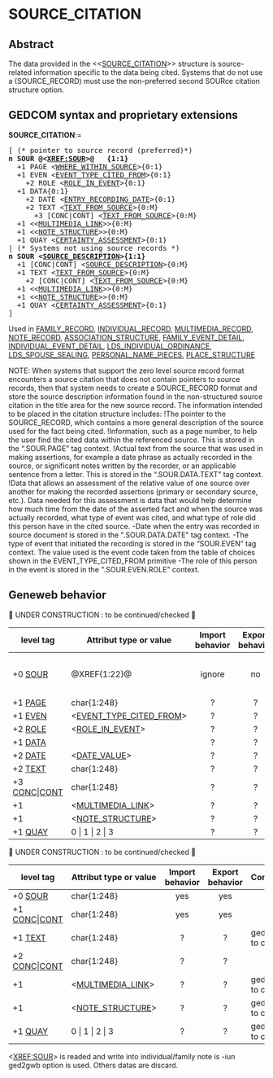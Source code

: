 ﻿<!-- licence GPL V2, cf https://github.com/TitiFix/geneweb -->
# SOURCE_CITATION
## Abstract
The data provided in the &lt;&lt;<a href=Ged.SOURCE_CITATION.md>SOURCE_CITATION</a>&gt;&gt; structure is source-related information specific to the data being cited. Systems that do not use a (SOURCE_RECORD)  must use the non-preferred second SOURce citation structure option.


## GEDCOM syntax and proprietary extensions

**SOURCE_CITATION**:=
<pre>
[ (* pointer to source record (preferred)*)
<b>n SOUR @&lt;<a href=Ged.XREF_SOUR.md>XREF:SOUR</a>&gt;@   {1:1}</b>
  +1 PAGE &lt;<a href=Ged.WHERE_WITHIN_SOURCE.md>WHERE_WITHIN_SOURCE</a>&gt;{0:1}
  +1 EVEN &lt;<a href=Ged.EVENT_TYPE_CITED_FROM.md>EVENT_TYPE_CITED_FROM</a>&gt;{0:1}
    +2 ROLE &lt;<a href=Ged.ROLE_IN_EVENT.md>ROLE_IN_EVENT</a>&gt;{0:1}
  +1 DATA{0:1}
    +2 DATE &lt;<a href=Ged.ENTRY_RECORDING_DATE.md>ENTRY_RECORDING_DATE</a>&gt;{0:1}
    +2 TEXT &lt;<a href=Ged.TEXT_FROM_SOURCE.md>TEXT_FROM_SOURCE</a>&gt;{0:M}
      +3 [CONC|CONT] &lt;<a href=Ged.TEXT_FROM_SOURCE.md>TEXT_FROM_SOURCE</a>&gt;{0:M}
  +1 &lt;&lt;<a href=Ged.MULTIMEDIA_LINK.md>MULTIMEDIA_LINK</a>&gt;&gt;{0:M}
  +1 &lt;&lt;<a href=Ged.NOTE_STRUCTURE.md>NOTE_STRUCTURE</a>&gt;&gt;{0:M}
  +1 QUAY &lt;<a href=Ged.CERTAINTY_ASSESSMENT.md>CERTAINTY_ASSESSMENT</a>&gt;{0:1}
| (* Systems not using source records *)
<b>n SOUR &lt;<a href=Ged.SOURCE_DESCRIPTION.md>SOURCE_DESCRIPTION</a>&gt;{1:1}</b>
  +1 [CONC|CONT] &lt;<a href=Ged.SOURCE_DESCRIPTION.md>SOURCE_DESCRIPTION</a>&gt;{0:M}
  +1 TEXT &lt;<a href=Ged.TEXT_FROM_SOURCE.md>TEXT_FROM_SOURCE</a>&gt;{0:M}
    +2 [CONC|CONT] &lt;<a href=Ged.TEXT_FROM_SOURCE.md>TEXT_FROM_SOURCE</a>&gt;{0:M}
  +1 &lt;&lt;<a href=Ged.MULTIMEDIA_LINK.md>MULTIMEDIA_LINK</a>&gt;&gt;{0:M}
  +1 &lt;&lt;<a href=Ged.NOTE_STRUCTURE.md>NOTE_STRUCTURE</a>&gt;&gt;{0:M}
  +1 QUAY &lt;<a href=Ged.CERTAINTY_ASSESSMENT.md>CERTAINTY_ASSESSMENT</a>&gt;{0:1}
]
</pre>
Used in <a href=Ged.FAMILY_RECORD.md>FAMILY_RECORD</a>, <a href=Ged.INDIVIDUAL_RECORD.md>INDIVIDUAL_RECORD</a>, <a href=Ged.MULTIMEDIA_RECORD.md>MULTIMEDIA_RECORD</a>, <a href=Ged.NOTE_RECORD.md>NOTE_RECORD</a>, <a href=Ged.ASSOCIATION_STRUCTURE.md>ASSOCIATION_STRUCTURE</a>, <a href=Ged.FAMILY_EVENT_DETAIL.md>FAMILY_EVENT_DETAIL</a>, <a href=Ged.INDIVIDUAL_EVENT_DETAIL.md>INDIVIDUAL_EVENT_DETAIL</a>, <a href=Ged.LDS_INDIVIDUAL_ORDINANCE.md>LDS_INDIVIDUAL_ORDINANCE</a>, <a href=Ged.LDS_SPOUSE_SEALING.md>LDS_SPOUSE_SEALING</a>, <a href=Ged.PERSONAL_NAME_PIECES.md>PERSONAL_NAME_PIECES</a>, <a href=Ged.PLACE_STRUCTURE.md>PLACE_STRUCTURE</a><br />


NOTE: When systems that support the zero level source record format encounters a source citation that does not
contain pointers to source records, then that system needs to create a SOURCE_RECORD format
and store the source description information found in the non-structured source citation in the title
area for the new source record.
The information intended to be placed in the citation structure includes:
!The pointer to the SOURCE_RECORD, which contains a more general description of the source
used for the fact being cited.
!Information, such as a page number, to help the user find the cited data within the referenced
source. This is stored in the “.SOUR.PAGE” tag context.
!Actual text from the source that was used in making assertions, for example a date phrase as
actually recorded in the source, or significant notes written by the recorder, or an applicable
sentence from a letter. This is stored in the “.SOUR.DATA.TEXT” tag context.
!Data that allows an assessment of the relative value of one source over another for making the
recorded assertions (primary or secondary source, etc.).  Data needed for this assessment is data
that would help determine  how much time from the date of the asserted fact and when the source
was actually recorded, what type of event was cited, and what type of role did this person have in
the cited source.
-Date when the entry was recorded in source document is stored in the ".SOUR.DATA.DATE" tag context.
-The type of event that initiated the recording is stored in the “SOUR.EVEN” tag context. The
value used is the event code taken from the table of choices shown in the EVENT_TYPE_CITED_FROM primitive
-The role of this person in the event is stored in the ".SOUR.EVEN.ROLE" context.

## Geneweb behavior


🚧 UNDER CONSTRUCTION : to be continued/checked 🚧 



level tag  | Attribut type or value | Import behavior | Export behavior  | Comment 
---------- | ------------- | :---------------: | :-----------------:| -----------
+0 <a href=Ged.GLOSSARY.md#sour>SOUR</a> | @XREF{1:22}@ | ignore | no | not support by GENEWEB &#x1F4CD; should read indirect &lt;<a href=Ged.SOURCE_DESCRIPTIVE_TITLE.md>SOURCE_DESCRIPTIVE_TITLE</a>&gt; (at least)
+1 <a href=Ged.GLOSSARY.md#page>PAGE</a> | char{1:248} | ? | ? | ged2gw to check
+1 <a href=Ged.GLOSSARY.md#even>EVEN</a> | &lt;<a href=Ged.EVENT_TYPE_CITED_FROM.md>EVENT_TYPE_CITED_FROM</a>&gt; | ? | ? | ged2gw to check
+2 <a href=Ged.GLOSSARY.md#role>ROLE</a> | &lt;<a href=Ged.ROLE_IN_EVENT.md>ROLE_IN_EVENT</a>&gt; | ? | ? | ged2gw to check
+1 <a href=Ged.GLOSSARY.md#data>DATA</a> |  | ? | ? | ged2gw to check
+2 <a href=Ged.GLOSSARY.md#date>DATE</a> | &lt;<a href=Ged.DATE_VALUE.md>DATE_VALUE</a>&gt; | ? | ? | ged2gw to check
+2 <a href=Ged.GLOSSARY.md#text>TEXT</a> | char{1:248} | ? | ? | ged2gw to check
+3 <a href=Ged.GLOSSARY.md#conc>CONC</a>\|<a href=Ged.GLOSSARY.md#cont>CONT</a> | char{1:248} | ? | ? | 
+1  | &lt;<a href=Ged.MULTIMEDIA_LINK.md>MULTIMEDIA_LINK</a>&gt; | ? | ? | ged2gw to check
+1  | &lt;<a href=Ged.NOTE_STRUCTURE.md>NOTE_STRUCTURE</a>&gt; | ? | ? | ged2gw to check
+1 <a href=Ged.GLOSSARY.md#quay>QUAY</a> |  0 \| 1 \| 2 \| 3  | ? | ? | ged2gw to check

🚧 UNDER CONSTRUCTION : to be continued/checked 🚧 



level tag  | Attribut type or value | Import behavior | Export behavior  | Comment 
---------- | ------------- | :---------------: | :-----------------:| -----------
+0 <a href=Ged.GLOSSARY.md#sour>SOUR</a> | char{1:248} | yes | yes | 
+1 <a href=Ged.GLOSSARY.md#conc>CONC</a>\|<a href=Ged.GLOSSARY.md#cont>CONT</a> | char{1:248} | yes | yes | 
+1 <a href=Ged.GLOSSARY.md#text>TEXT</a> | char{1:248} | ? | ? | ged2gw to check
+2 <a href=Ged.GLOSSARY.md#conc>CONC</a>\|<a href=Ged.GLOSSARY.md#cont>CONT</a> | char{1:248} | ? | ? | 
+1  | &lt;<a href=Ged.MULTIMEDIA_LINK.md>MULTIMEDIA_LINK</a>&gt; | ? | ? | ged2gw to check
+1  | &lt;<a href=Ged.NOTE_STRUCTURE.md>NOTE_STRUCTURE</a>&gt; | ? | ? | ged2gw to check
+1 <a href=Ged.GLOSSARY.md#quay>QUAY</a> |  0 \| 1 \| 2 \| 3  | ? | ? | ged2gw to check

&lt;<a href=Ged.XREF_SOUR.md>XREF:SOUR</a>&gt; is readed and write into individual/family note is -iun ged2gwb option is used. Others datas are discard.


